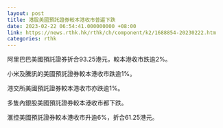```yaml
---
layout: post
title: 港股美國預託證券較本港收市普遍下跌
date: 2023-02-22 06:54:41.000000000 +08:00
link: https://news.rthk.hk/rthk/ch/component/k2/1688854-20230222.htm
categories: rthk
---
```


阿里巴巴美國預託證券折合93.25港元，較本港收市跌逾2%。

小米及騰訊的美國預託證券較本港收市跌逾1%。

港交所美國預託證券較本港收市亦跌逾1%。

多隻內銀股美國預託證券較本港收市都下跌。

滙控美國預託證券較本港收市升逾6%，折合61.25港元。

